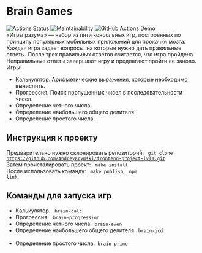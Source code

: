 # Brain Games #
[![Actions Status](https://github.com/AndreyKrymski/frontend-project-lvl1/workflows/hexlet-check/badge.svg)](https://github.com/AndreyKrymski/frontend-project-lvl1/actions)
[![Maintainability](https://api.codeclimate.com/v1/badges/abcc05b3e9f34db45faa/maintainability)](https://codeclimate.com/github/AndreyKrymski/frontend-project-lvl1/maintainability)
[![GitHub Actions Demo](https://github.com/AndreyKrymski/frontend-project-lvl1/actions/workflows/github-actions-demo.yml/badge.svg)](https://github.com/AndreyKrymski/frontend-project-lvl1/actions/workflows/github-actions-demo.yml)<br>
«Игры разума» — набор из пяти консольных игр, построенных по принципу популярных мобильных приложений для прокачки мозга. Каждая игра задает вопросы, на которые нужно дать правильные ответы. После трех правильных ответов считается, что игра пройдена. Неправильные ответы завершают игру и предлагают пройти ее заново. Игры:<br>
- Калькулятор. Арифметические выражения, которые необходимо вычислить.<br>
- Прогрессия. Поиск пропущенных чисел в последовательности чисел.<br>
- Определение четного числа.<br>
- Определение наибольшего общего делителя.<br>
- Определение простого числа.<br>

## Инструкция к проекту ##
Предварительно нужно склонировать репозиторий: <code> git clone https://github.com/AndreyKrymski/frontend-project-lvl1.git</code><br>
Затем происталировать проект: <code> make install </code><br>
После использовать команду: <code> make publish</code>, <code> npm link</code>

## Команды для запуска игр ##
- Калькулятор. <code> brain-calc </code><br>
- Прогрессия. <code> brain-progression </code><br>
- Определение четного числа.<code> brain-even </code><br>
- Определение наибольшего общего делителя.<code> brain-gcd </code><br>
- Определение простого числа.<code> brain-prime </code><br>